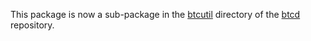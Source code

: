 This package is now a sub-package in the
[btcutil](https://github.com/btcsuite/btcd/tree/master/btcutil) directory
of the [btcd](https://github.com/btcsuite/btcd) repository.
 
